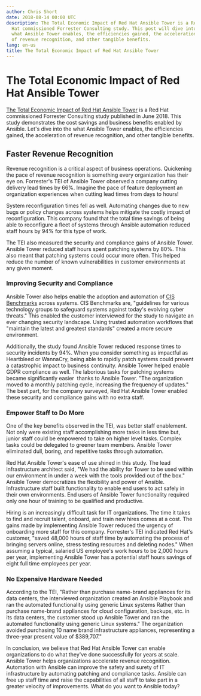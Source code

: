 ```yaml
---
author: Chris Short
date: 2018-08-14 00:00 UTC
description: The Total Economic Impact of Red Hat Ansible Tower is a Red
  Hat commissioned Forrester Consulting study. This post will dive into
  what Ansible Tower enables, the efficiencies gained, the acceleration
  of revenue recognition, and other tangible benefits.
lang: en-us
title: The Total Economic Impact of Red Hat Ansible Tower
---
```


# The Total Economic Impact of Red Hat Ansible Tower

[The Total Economic Impact of Red Hat Ansible Tower](https://www.redhat.com/en/resources/ansible-automation-forrester-total-ecomonic-impact-study)
is a Red Hat commissioned Forrester Consulting study published in June
2018. This study demonstrates the cost savings and business benefits
enabled by Ansible. Let's dive into the what Ansible Tower enables, the
efficiencies gained, the acceleration of revenue recognition, and other
tangible benefits.

## Faster Revenue Recognition

Revenue recognition is a critical aspect of business operations.
Quickening the pace of revenue recognition is something every
organization has their eye on. Forrester's TEI of Ansible Tower observed
a company cutting delivery lead times by 66%. Imagine the pace of
feature deployment an organization experiences when cutting lead times
from days to hours!

System reconfiguration times fell as well. Automating changes due to new
bugs or policy changes across systems helps mitigate the costly impact
of reconfiguration. This company found that the total time savings of
being able to reconfigure a fleet of systems through Ansible automation
reduced staff hours by 94% for this type of work.

The TEI also measured the security and compliance gains of Ansible
Tower. Ansible Tower reduced staff hours spent patching systems by 80%.
This also meant that patching systems could occur more often. This
helped reduce the number of known vulnerabilities in customer
environments at any given moment.

### Improving Security and Compliance

Ansible Tower also helps enable the adoption and automation of [CIS
Benchmarks](https://www.cisecurity.org/cis-benchmarks/) across systems.
CIS Benchmarks are, "guidelines for various technology groups to
safeguard systems against today's evolving cyber threats." This enabled
the customer interviewed for the study to navigate an ever changing
security landscape. Using trusted automation workflows that \"maintain
the latest and greatest standards\" created a more secure environment.

Additionally, the study found Ansible Tower reduced response times to
security incidents by 94%. When you consider something as impactful as
Heartbleed or WannaCry, being able to rapidly patch systems could
prevent a catastrophic impact to business continuity. Ansible Tower
helped enable GDPR compliance as well. The laborious tasks for patching
systems became significantly easier  thanks to Ansible Tower. "The
organization moved to a monthly patching cycle, increasing the frequency
of updates."  The best part, for the company surveyed, Red Hat Ansible
Tower enabled these security and compliance gains with no extra staff.

### Empower Staff to Do More

One of the key benefits observed in the TEI, was better staff
enablement. Not only were existing staff accomplishing more tasks in
less time but, junior staff could be empowered to take on higher level
tasks. Complex tasks could be delegated to greener team members. Ansible
Tower eliminated dull, boring, and repetitive tasks through automation.

Red Hat Ansible Tower's ease of use shined in this study. The lead
infrastructure architect said, "We had the ability for Tower to be used
within our environment in under a week with the tools provided out of
the box." Ansible Tower democratizes the flexibility and power of
Ansible. Infrastructure staff built functionality to enable end users to
act safely in their own environments. End users of Ansible Tower
functionality required only one hour of training to be qualified and
productive.

Hiring is an increasingly difficult task for IT organizations. The time
it takes to find and recruit talent, onboard, and train new hires comes
at a cost. The gains made by implementing Ansible Tower reduced the
urgency of onboarding more staff for this company. Forrester's TEI
indicated Red Hat's customer, "saved 48,000 hours of staff time by
automating the process of bringing servers online, stress testing
resources and deleting nodes." When assuming a typical, salaried US
employee's work hours to be 2,000 hours per year, implementing Ansible
Tower has a potential staff hours savings of eight full time employees
per year.

### No Expensive Hardware Needed

According to the TEI, "Rather than purchase name-brand appliances for
its data centers, the interviewed organization created an Ansible
Playbook and ran the automated functionality using generic Linux systems
Rather than purchase name-brand appliances for cloud configuration,
backups, etc. in its data centers, the customer stood up Ansible Tower
and ran the automated functionality using generic Linux systems." The
organization avoided purchasing 10 name brand infrastructure appliances,
representing a three-year present value of $389,707."

In conclusion, we believe that Red Hat Ansible Tower can enable
organizations to do what they've done successfully for years at scale.
Ansible Tower helps organizations accelerate revenue recognition.
Automation with Ansible can improve the safety and surety of IT
infrastructure by automating patching and compliance tasks. Ansible can
free up staff time and raise the capabilities of all staff to take part
in a greater velocity of improvements. What do you want to Ansible
today?
